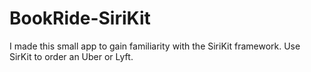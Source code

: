 # BookRide-SiriKit

I made this small app to gain familiarity with the SiriKit framework.
Use SirKit to order an Uber or Lyft.
